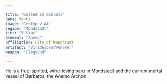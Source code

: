 ```yaml
---

title: "Balled in Goblets"
name: Venti
image: "GenImp-V-AA"
region: "Mondstadt"
tier: "5-Star"
element: "Anemo"
affiliation: City of Mondstadt
artifact: "ViridescentVenerer"
weapon: "ElegyEnd"

---
```


He is a free-spirited, wine-loving bard in Mondstadt and the current mortal vessel of Barbatos, the Anemo Archon.
